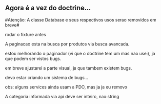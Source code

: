 ## Agora é a vez do doctrine...  

#Atenção: A classe Database e seus respectivos usos serao removidos em breve#

rodar o fixture antes  

A paginacao esta na busca por produtos via busca avancada.  

estou melhorando o paginador (vi que o doctrine tem um mas nao usei), ja que podem ser vistos bugs.  

em breve ajustarei a parte visual, ja que tambem existem bugs.  

devo estar criando um sistema de bugs...  

obs: alguns services ainda usam a PDO, mas ja ja eu removo  

A categoria informada via api deve ser inteiro, nao string